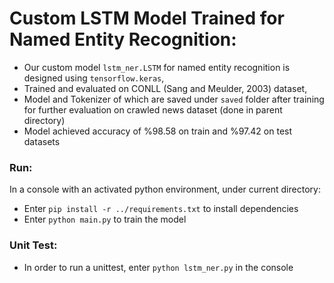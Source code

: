 # Custom LSTM Model Trained for Named Entity Recognition:

* Our custom model `lstm_ner.LSTM` for named entity recognition is designed using `tensorflow.keras`, 
* Trained and evaluated on CONLL (Sang and Meulder, 2003) dataset, 
* Model and Tokenizer of which are saved under `saved` folder after training for further evaluation on crawled news dataset (done in parent directory)
* Model achieved accuracy of %98.58 on train and %97.42 on test datasets

### Run:
In a console with an activated python environment, under current directory:
* Enter `pip install -r ../requirements.txt` to install dependencies
* Enter `python main.py` to train the model

### Unit Test:
* In order to run a unittest, enter `python lstm_ner.py` in the console